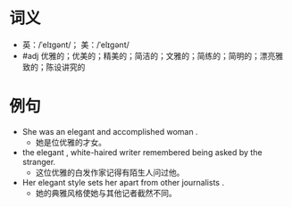 # 词义
- 英：/ˈelɪɡənt/； 美：/ˈelɪɡənt/
- #adj 优雅的；优美的；精美的；简洁的；文雅的；简练的；简明的；漂亮雅致的；陈设讲究的
# 例句
- She was an elegant and accomplished woman .
	- 她是位优雅的才女。
- the elegant , white-haired writer remembered being asked by the stranger.
	- 这位优雅的白发作家记得有陌生人问过他。
- Her elegant style sets her apart from other journalists .
	- 她的典雅风格使她与其他记者截然不同。
